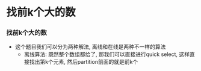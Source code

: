 # 找前k个大的数

### 找前k个大的数

* 这个题目我们可以分为两种解法, 离线和在线是两种不一样的算法
  * 离线算法: 既然整个数组都给了, 那我们可以直接进行quick select, 这样直接找出第k个元素, 然后partition前面的就是前k个



